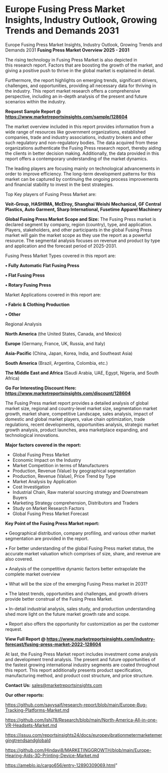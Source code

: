 # Europe Fusing Press Market Insights, Industry Outlook, Growing Trends and Demands 2031
Europe Fusing Press Market Insights, Industry Outlook, Growing Trends and Demands 2031
<Strong> Fusing Press Market Overview 2025 - 2031</strong>

The rising technology in Fusing Press Market is also depicted in this research report. Factors that are boosting the growth of the market, and giving a positive push to thrive in the global market is explained in detail.

Furthermore, the report highlights on emerging trends, significant drivers, challenges, and opportunities, providing all necessary data for thriving in the industry. This report market research offers a comprehensive perspective, including an in-depth analysis of the present and future scenarios within the industry.

<strong>Request Sample Report @ <a href=https://www.marketreportsinsights.com/sample/128604>https://www.marketreportsinsights.com/sample/128604</a></strong>

The market overview included in this report provides information from a wide range of resources like government organizations, established companies, trade and industry associations, industry brokers and other such regulatory and non-regulatory bodies. The data acquired from these organizations authenticate the Fusing Press research report, thereby aiding the clients in better decision making. Additionally, the data provided in this report offers a contemporary understanding of the market dynamics.

The leading players are focusing mainly on technological advancements in order to improve efficiency. The long-term development patterns for this market can be captured by continuing the ongoing process improvements and financial stability to invest in the best strategies.

Top Key players of Fusing Press Market are:

<strong>Veit-Group, HASHIMA, McElroy, Shanghai Weishi Mechanical, GF Central Plastics, Auto Garment, Sharp International, Fusetime Apparel Machinery</strong>

<strong><b>Global Fusing Press Market Scope and Size:</b></strong>
The Fusing Press market is declared segment by company, region (country), type, and application. Players, stakeholders, and other participants in the global Fusing Press market will gain the market scope as they use the report as a powerful resource. The segmental analysis focuses on revenue and product by type and application and the forecast period of 2025-2031.

Fusing Press Market Types covered in this report are:

<strong>• Fully Automatic Flat Fusing Press

• Flat Fusing Press

• Rotary Fusing Press</strong>

Market Applications covered in this report are:

<strong>• Fabric & Clothing Production

• Other</strong> 

Regional Analysis

<strong>North America</strong> (the United States, Canada, and Mexico)

<strong>Europe</strong> (Germany, France, UK, Russia, and Italy)

<strong>Asia-Pacific</strong> (China, Japan, Korea, India, and Southeast Asia)

<strong>South America</strong> (Brazil, Argentina, Colombia, etc.)

<strong>The Middle East and Africa</strong> (Saudi Arabia, UAE, Egypt, Nigeria, and South Africa)

<strong>Go For Interesting Discount Here: <a href=https://www.marketreportsinsights.com/discount/128604>https://www.marketreportsinsights.com/discount/128604</a></strong>

The Fusing Press market report provides a detailed analysis of global market size, regional and country-level market size, segmentation market growth, market share, competitive Landscape, sales analysis, impact of domestic and global market players, value chain optimization, trade regulations, recent developments, opportunities analysis, strategic market growth analysis, product launches, area marketplace expanding, and technological innovations.

<strong><b>Major factors covered in the report:</b></strong>
<ul>
  <li>Global Fusing Press Market </li>
  <li>Economic Impact on the Industry</li>
  <li>Market Competition in terms of Manufacturers</li>
  <li>Production, Revenue (Value) by geographical segmentation</li>
  <li>Production, Revenue (Value), Price Trend by Type</li>
  <li>Market Analysis by Application</li>
  <li>Cost Investigation</li>
  <li>Industrial Chain, Raw material sourcing strategy and Downstream Buyers</li>
  <li>Marketing Strategy comprehension, Distributors and Traders</li>
  <li>Study on Market Research Factors</li>
  <li>Global Fusing Press Market Forecast</li>
</ul>

<strong><b>Key Point of the Fusing Press Market report:</b></strong>

• Geographical distribution, company profiling, and various other market segmentation are provided in the report.

• For better understanding of the global Fusing Press market status, the accurate market valuation which comprises of size, share, and revenue are also covered.

• Analysis of the competitive dynamic factors better extrapolate the complete market overview

• What will be the size of the emerging Fusing Press market in 2031?

• The latest trends, opportunities and challenges, and growth drivers provide better construal of the Fusing Press Market.

• In-detail industrial analysis, sales study, and production understanding shed more light on the future market growth rate and scope.

• Report also offers the opportunity for customization as per the customer request.

<strong><b>View Full Report @ <a href=https://www.marketreportsinsights.com/industry-forecast/fusing-press-market-2022-128604>https://www.marketreportsinsights.com/industry-forecast/fusing-press-market-2022-128604</a></b></strong>


At last, the Fusing Press Market report includes investment come analysis and development trend analysis. The present and future opportunities of the fastest growing international industry segments are coated throughout this report. This report additionally presents product specification, manufacturing method, and product cost structure, and price structure.

<strong>Contact Us:</strong>
sales@marketreportsinsights.com

<strong>Our other reports:</strong>

<a href=https://github.com/sayysaif/research-report/blob/main/Europe-Bug-Tracking-Platforms-Market.md>https://github.com/sayysaif/research-report/blob/main/Europe-Bug-Tracking-Platforms-Market.md</a>

<a href=https://github.com/Ishi78/Research/blob/main/North-America-All-in-one-VR-Headsets-Market.md>https://github.com/Ishi78/Research/blob/main/North-America-All-in-one-VR-Headsets-Market.md</a>

<a href=https://issuu.com/reportsinsights24/docs/europevibrationmetermarketemergingtrendsandglobald>https://issuu.com/reportsinsights24/docs/europevibrationmetermarketemergingtrendsandglobald</a>

<a href=https://github.com/Hindavi8/MARKETINGGROWTH/blob/main/Europe-Hearing-Aids-3D-Printing-Device-Market.md>https://github.com/Hindavi8/MARKETINGGROWTH/blob/main/Europe-Hearing-Aids-3D-Printing-Device-Market.md</a>

<a href=https://ameblo.jp/cargo656/entry-12890309069.html>https://ameblo.jp/cargo656/entry-12890309069.html</a>"
